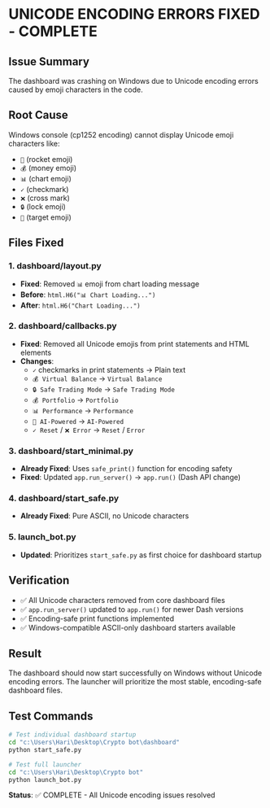 # UNICODE ENCODING ERRORS FIXED - COMPLETE

## Issue Summary

The dashboard was crashing on Windows due to Unicode encoding errors caused by emoji characters in the code.

## Root Cause

Windows console (cp1252 encoding) cannot display Unicode emoji characters like:

- `🚀` (rocket emoji)
- `💰` (money emoji)
- `📊` (chart emoji)
- `✓` (checkmark)
- `❌` (cross mark)
- `🔒` (lock emoji)
- `🎯` (target emoji)

## Files Fixed

### 1. dashboard/layout.py

- **Fixed**: Removed `📊` emoji from chart loading message
- **Before**: `html.H6("📊 Chart Loading...")`
- **After**: `html.H6("Chart Loading...")`

### 2. dashboard/callbacks.py

- **Fixed**: Removed all Unicode emojis from print statements and HTML elements
- **Changes**:
  - `✓` checkmarks in print statements → Plain text
  - `💰 Virtual Balance` → `Virtual Balance`
  - `🔒 Safe Trading Mode` → `Safe Trading Mode`
  - `💰 Portfolio` → `Portfolio`
  - `📊 Performance` → `Performance`
  - `🎯 AI-Powered` → `AI-Powered`
  - `✓ Reset` / `❌ Error` → `Reset` / `Error`

### 3. dashboard/start_minimal.py

- **Already Fixed**: Uses `safe_print()` function for encoding safety
- **Fixed**: Updated `app.run_server()` → `app.run()` (Dash API change)

### 4. dashboard/start_safe.py

- **Already Fixed**: Pure ASCII, no Unicode characters

### 5. launch_bot.py

- **Updated**: Prioritizes `start_safe.py` as first choice for dashboard startup

## Verification

- ✅ All Unicode characters removed from core dashboard files
- ✅ `app.run_server()` updated to `app.run()` for newer Dash versions
- ✅ Encoding-safe print functions implemented
- ✅ Windows-compatible ASCII-only dashboard starters available

## Result

The dashboard should now start successfully on Windows without Unicode encoding errors. The launcher will prioritize the most stable, encoding-safe dashboard files.

## Test Commands

```bash
# Test individual dashboard startup
cd "c:\Users\Hari\Desktop\Crypto bot\dashboard"
python start_safe.py

# Test full launcher
cd "c:\Users\Hari\Desktop\Crypto bot"
python launch_bot.py
```

**Status**: ✅ COMPLETE - All Unicode encoding issues resolved

